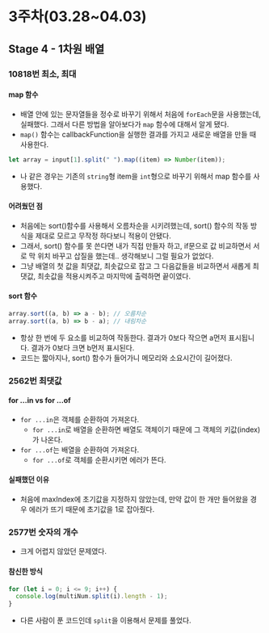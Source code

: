 # 3주차(03.28~04.03)

## Stage 4 - 1차원 배열

### 10818번 최소, 최대

#### map 함수

- 배열 안에 있는 문자열들을 정수로 바꾸기 위해서 처음에 `forEach`문을 사용했는데, 실패했다. 그래서 다른 방법을 알아보다가 `map` 함수에 대해서 알게 됐다.
- `map()` 함수는 callbackFunction을 실행한 결과를 가지고 새로운 배열을 만들 때 사용한다.

```js
let array = input[1].split(" ").map((item) => Number(item));
```

- 나 같은 경우는 기존의 `string`형 item을 `int`형으로 바꾸기 위해서 map 함수를 사용했다.

#### 어려웠던 점

- 처음에는 sort()함수를 사용해서 오름차순을 시키려했는데, sort() 함수의 작동 방식을 제대로 모르고 무작정 하다보니 적용이 안됐다.
- 그래서, sort() 함수를 못 쓴다면 내가 직접 만들자 하고, if문으로 값 비교하면서 서로 막 위치 바꾸고 삽질을 했는데.. 생각해보니 그럴 필요가 없었다.
- 그냥 배열의 첫 값을 최댓값, 최솟값으로 잡고 그 다음값들을 비교하면서 새롭게 최댓값, 최솟값을 적용시켜주고 마지막에 출력하면 끝이였다.

#### sort 함수

```js
array.sort((a, b) => a - b); // 오름차순
array.sort((a, b) => b - a); // 내림차순
```

- 항상 한 번에 두 요소를 비교하여 작동한다. 결과가 0보다 작으면 a먼저 표시됩니다. 결과가 0보다 크면 b먼저 표시된다.
- 코드는 짧아지나, sort() 함수가 들어가니 메모리와 소요시간이 길어졌다.

### 2562번 최댓값

#### for ...in vs for ...of

- `for ...in`은 객체를 순환하여 가져온다.
  - `for ...in`로 배열을 순환하면 배열도 객체이기 때문에 그 객체의 키값(index)가 나온다.
- `for ...of`는 배열을 순환하여 가져온다.
  - `for ...of`로 객체를 순환시키면 에러가 뜬다.

#### 실패했던 이유

- 처음에 maxIndex에 초기값을 지정하지 않았는데, 만약 값이 한 개만 들어왔을 경우 에러가 뜨기 때문에 초기값을 1로 잡아줬다.

### 2577번 숫자의 개수

- 크게 어렵지 않았던 문제였다.

#### 참신한 방식

```js
for (let i = 0; i <= 9; i++) {
  console.log(multiNum.split(i).length - 1);
}
```

- 다른 사람이 푼 코드인데 `split`을 이용해서 문제를 풀었다.
